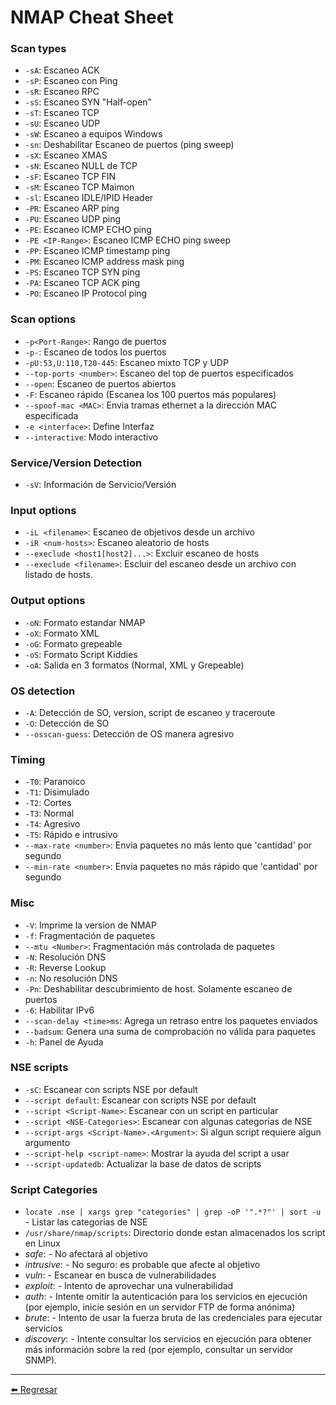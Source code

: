 # NMAP Cheat Sheet

### Scan types

- `-sA`: Escaneo ACK
- `-sP`: Escaneo con Ping 
- `-sR`: Escaneo RPC
- `-sS`: Escaneo SYN "Half-open"
- `-sT`: Escaneo TCP
- `-sU`: Escaneo UDP
- `-sW`: Escaneo a equipos Windows
- `-sn`: Deshabilitar Escaneo de puertos (ping sweep)
- `-sX`: Escaneo XMAS
- `-sN`: Escaneo NULL de TCP
- `-sF`: Escaneo TCP FIN
- `-sM`: Escaneo TCP Maimon
- `-sl`: Escaneo IDLE/IPID Header
- `-PR`: Escaneo ARP ping
- `-PU`: Escaneo UDP ping
- `-PE`: Escaneo ICMP ECHO ping
- `-PE <IP-Range>`: Escaneo ICMP ECHO ping sweep
- `-PP`: Escaneo ICMP timestamp ping
- `-PM`: Escaneo ICMP address mask ping
- `-PS`: Escaneo TCP SYN ping
- `-PA`: Escaneo TCP ACK ping
- `-PO`: Escaneo IP Protocol ping

### Scan options

- `-p<Port-Range>`: Rango de puertos
- `-p-`: Escaneo de todos los puertos
- `-pU:53,U:110,T20-445`: Escaneo mixto TCP y UDP
- `--top-ports <number>`: Escaneo del top de puertos especificados
- `--open`: Escaneo de puertos abiertos
- `-F`: Escaneo rápido (Escanea los 100 puertos más populares)
- `--spoof-mac <MAC>`: Envia tramas ethernet a la dirección MAC especificada
- `-e <interface>`: Define Interfaz
- `--interactive`: Modo interactivo

### Service/Version Detection

- `-sV`: Información de Servicio/Versión

### Input options

- `-iL <filename>`: Escaneo de objetivos desde un archivo
- `-iR <num-hosts>`: Escaneo aleatorio de hosts
- `--execlude <host1[host2]...>`: Excluir escaneo de hosts
- `--execlude <filename>`: Escluir del escaneo desde un archivo con listado de hosts.

### Output options

- `-oN`: Formato estandar NMAP
- `-oX`: Formato XML
- `-oG`: Formato grepeable
- `-oS`: Formato Script Kiddies
- `-oA`: Salida en 3 formatos (Normal, XML y Grepeable)

### OS detection

- `-A`: Detección de SO, version, script de escaneo y traceroute
- `-O`: Detección de SO
- `--osscan-guess`: Detección de OS manera agresivo

### Timing

- `-T0`: Paranoico
- `-T1`: Disimulado
- `-T2`: Cortes
- `-T3`: Normal
- `-T4`: Agresivo
- `-T5`: Rápido e intrusivo
- `--max-rate <number>`: Envia paquetes no más lento que 'cantidad' por segundo
- `--min-rate <number>`: Envia paquetes no más rápido que 'cantidad' por segundo

### Misc

- `-V`: Imprime la version de NMAP
- `-f`: Fragmentación de paquetes
- `--mtu <Number>`: Fragmentación más controlada de paquetes
- `-N`: Resolución DNS
- `-R`: Reverse Lookup
- `-n`: No resolución DNS
- `-Pn`: Deshabilitar descubrimiento de host. Solamente escaneo de puertos
- `-6`: Habilitar IPv6
- `--scan-delay <time>ms`: Agrega un retraso entre los paquetes enviados
- `--badsum`: Genera una suma de comprobación no válida para paquetes
- `-h`: Panel de Ayuda

### NSE scripts

- `-sC`: Escanear con scripts NSE por default
- `--script default`: Escanear con scripts NSE por default
- `--script <Script-Name>`: Escanear con un script en particular
- `--script <NSE-Categories>`: Escanear con algunas categorias de NSE
- `--script-args <Script-Name>.<Argument>`: Si algun script requiere algun argumento
- `--script-help <script-name>`: Mostrar la ayuda del script a usar
- `--script-updatedb`: Actualizar la base de datos de scripts

### Script Categories

- `locate .nse | xargs grep "categories" | grep -oP '".*?"' | sort -u` - Listar las categorias de NSE
- `/usr/share/nmap/scripts`: Directorio donde estan almacenados los script en Linux
- *safe*: - No afectará al objetivo
- *intrusive*: - No seguro: es probable que afecte al objetivo
- *vuln*: - Escanear en busca de vulnerabilidades
- *exploit*: - Intento de aprovechar una vulnerabilidad
- *auth*: - Intente omitir la autenticación para los servicios en ejecución (por ejemplo, inicie sesión en un servidor FTP de forma anónima)
- *brute*: - Intento de usar la fuerza bruta de las credenciales para ejecutar servicios
- *discovery*: - Intente consultar los servicios en ejecución para obtener más información sobre la red (por ejemplo, consultar un servidor SNMP).

---

[:arrow_left: Regresar](https://github.com/m4lal0/cheatsheets)